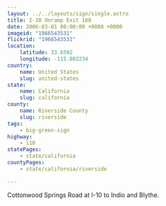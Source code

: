 ```yaml
---
layout: ../../layouts/sign/single.astro
title: I-10 Onramp Exit 168
date: 2006-03-01 00:00:00 +0000 +0000
imageid: "1966543531"
flickrid: "1966543531"
location:
    latitude: 33.6592
    longitude: -115.802234
country:
    name: United States
    slug: united-states
state:
    name: California
    slug: california
county:
    name: Riverside County
    slug: riverside
tags:
    - big-green-sign
highway:
    - i10
statePages:
    - state/california
countyPages:
    - state/california/riverside

---
```

Cottonwood Springs Road at I-10 to Indio and Blythe.